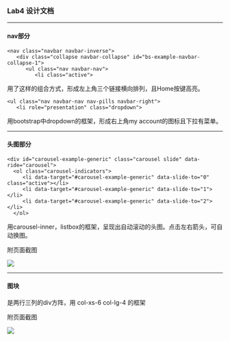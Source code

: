 ### Lab4 设计文档

------



#### **nav部分**

```
<nav class="navbar navbar-inverse">
   <div class="collapse navbar-collapse" id="bs-example-navbar-collapse-1">
      <ul class="nav navbar-nav">
         <li class="active">
```

用了这样的组合方式，形成左上角三个链接横向排列，且Home按键高亮。

```
<ul class="nav navbar-nav nav-pills navbar-right">
   <li role="presentation" class="dropdown">
```

用bootstrap中dropdown的框架，形成右上角my account的图标且下拉有菜单。

------

#### 头图部分

```
<div id="carousel-example-generic" class="carousel slide" data-ride="carousel">
  <ol class="carousel-indicators">
     <li data-target="#carousel-example-generic" data-slide-to="0" class="active"></li>
     <li data-target="#carousel-example-generic" data-slide-to="1"></li>
     <li data-target="#carousel-example-generic" data-slide-to="2"></li>
  </ol>
```

用carousel-inner，listbox的框架，呈现出自动滚动的头图。点击左右箭头，可自动换图。

附页面截图

![](C:\Users\shxjygrace\Desktop\lab4截图1.png)

------

#### 图块

是两行三列的div方阵，用 col-xs-6 col-lg-4 的框架

附页面截图

![](C:\Users\shxjygrace\Desktop\lab4截图2.png)